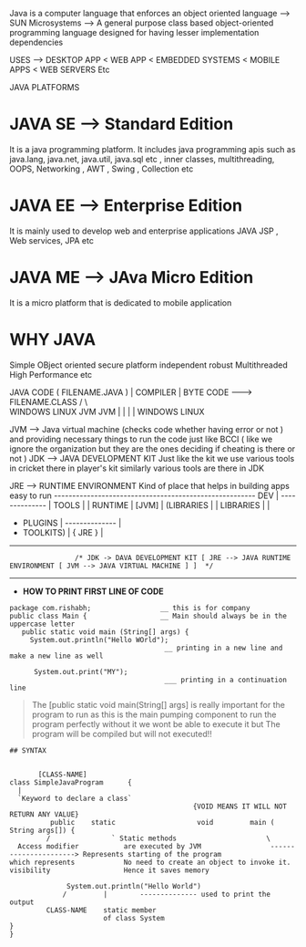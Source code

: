 Java is a computer language that enforces an object oriented language
--> SUN Microsystems
--> A general purpose class based object-oriented programming language designed for having lesser implementation dependencies

USES --> DESKTOP APP < WEB APP < EMBEDDED SYSTEMS < MOBILE APPS < WEB SERVERS Etc


JAVA PLATFORMS

# JAVA SE -->  Standard Edition
It is a java programming platform. It includes java programming apis such as java.lang, java.net, java.util, java.sql etc , inner classes, multithreading, OOPS, Networking , AWT , Swing , Collection etc


# JAVA EE --> Enterprise Edition 
It is mainly used to develop web and enterprise applications
JAVA JSP , Web services, JPA etc


# JAVA ME --> JAva Micro Edition 
It is a micro platform that is dedicated to mobile application 

# WHY JAVA
Simple 
OBject oriented
secure
platform independent
robust 
Multithreaded 
High Performance etc 




JAVA CODE ( FILENAME.JAVA )
    |
COMPILER
    |
  BYTE CODE ---> FILENAME.CLASS
 /          \   
WINDOWS    LINUX
 JVM        JVM
|              |
|              |
WINDOWS       LINUX 


JVM --> Java virtual machine (checks code whether having error or not ) and providing necessary things to run the code
              just like BCCI ( like we ignore the organization but they are the ones deciding if cheating is there or not )
JDK --> JAVA DEVELOPMENT KIT 
       Just like the kit we use various tools in cricket there in player's kit similarly various tools
       are there in JDK

JRE --> RUNTIME ENVIRONMENT 
       Kind of place that helps in building apps easy to run
              -------------------------------------------------------
DEV           |    --------------                                  |
TOOLS         |    |  RUNTIME   |                 [JVM]            |
(LIBRARIES    |    |  LIBRARIES |                                  |
+ PLUGINS     |    --------------                                  |
+ TOOLKITS)   |              { JRE }                               |
--------------------------------------------------------------------
                    /* JDK -> DAVA DEVELOPMENT KIT [ JRE --> JAVA RUNTIME ENVIRONMENT [ JVM --> JAVA VIRTUAL MACHINE ] ]  */
---
+  **HOW TO PRINT FIRST LINE OF CODE**
```
package com.rishabh;                 __ this is for company 
public class Main {                  __ Main should always be in the uppercase letter
   public static void main (String[] args) {
     System.out.println("Hello WOrld");
                                      __ printing in a new line and make a new line as well
            
      System.out.print("MY");
                                      ___ printing in a continuation line 
```
>  The [public static void main(String[] args] is really important for the program to run as this is the main pumping component to run the program perfectly without it we wont be able to execute it but
>  The program will be compiled but will not executed!!
 
```
## SYNTAX


       [CLASS-NAME]
class SimpleJavaProgram      {
  |               
  `Keyword to declare a class` 
                                             {VOID MEANS IT WILL NOT RETURN ANY VALUE}
          public    static                    void         main ( String args[]) {
         /               ` Static methods                      \
  Access modifier           are executed by JVM                 ----------------------> Represents starting of the program
which represents            No need to create an object to invoke it.
visibility                  Hence it saves memory
                  
              System.out.println("Hello World")
             /         |        -------------- used to print the output
         CLASS-NAME    static member
                       of class System
}
}

```
